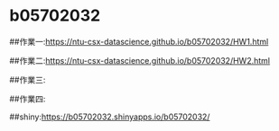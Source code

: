 # b05702032
##作業一:https://ntu-csx-datascience.github.io/b05702032/HW1.html

##作業二:https://ntu-csx-datascience.github.io/b05702032/HW2.html

##作業三:

##作業四:

##shiny:<https://b05702032.shinyapps.io/b05702032/>
